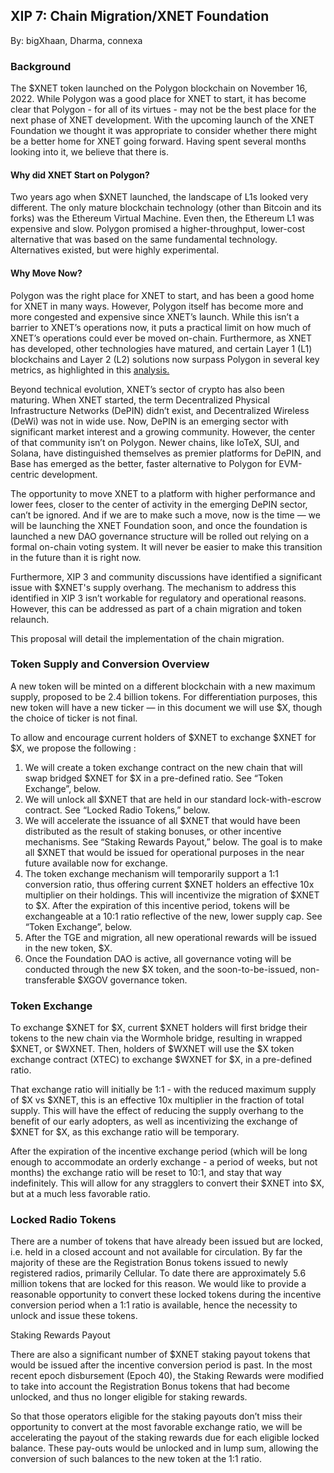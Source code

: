 ## XIP 7: Chain Migration/XNET Foundation 

By: bigXhaan, Dharma, connexa 

### Background 
The $XNET token launched on the Polygon blockchain on November 16, 2022. While Polygon was a good place for XNET to start, it has become clear that Polygon - for all of its virtues - may not be the best place for the next phase of XNET development. With the upcoming launch of the XNET Foundation we thought it was appropriate to consider whether there might be a better home for XNET going forward. Having spent several months looking into it, we believe that there is.

#### Why did XNET Start on Polygon?
Two years ago when $XNET launched, the landscape of L1s looked very different. The only mature blockchain technology (other than Bitcoin and its forks) was the Ethereum Virtual Machine. Even then, the Ethereum L1 was expensive and slow. Polygon promised a higher-throughput, lower-cost alternative that was based on the same fundamental technology. Alternatives existed, but were highly experimental. 


#### Why Move Now?
Polygon was the right place for XNET to start, and has been a good home for XNET in many ways. However, Polygon itself has become more and more congested and expensive since XNET’s launch. While this isn’t a barrier to XNET’s operations now, it puts a practical limit on how much of XNET’s operations could ever be moved on-chain. Furthermore, as XNET has developed, other technologies have matured, and certain Layer 1 (L1) blockchains and Layer 2 (L2) solutions now surpass Polygon in several key metrics, as highlighted in this [analysis.](https://dune.com/decrypto_space/state-of-ethereum-scaling)

Beyond technical evolution, XNET’s sector of crypto has also been maturing. When XNET started, the term Decentralized Physical Infrastructure Networks (DePIN) didn’t exist, and Decentralized Wireless (DeWi) was not in wide use.  Now, DePIN is an emerging sector with significant market interest and a growing community. However, the center of that community isn’t on Polygon. Newer chains, like IoTeX, SUI, and Solana, have distinguished themselves as premier platforms for DePIN, and Base has emerged as the better, faster alternative to Polygon for EVM-centric development. 

The opportunity to move XNET to a platform with higher performance and lower fees, closer to the center of activity in the emerging DePIN sector, can’t be ignored. And if we are to make such a move, now is the time — we will be launching the XNET Foundation soon, and once the foundation is launched a new DAO governance structure will be rolled out relying on a formal on-chain voting system. It will never be easier to make this transition in the future than it is right now. 

Furthermore, XIP 3 and community discussions have identified a significant issue with $XNET's supply overhang. The mechanism to address this identified in XIP 3 isn’t workable for regulatory and operational reasons.  However, this can be addressed as part of a chain migration and token relaunch.

This proposal will detail the implementation of the chain migration. 

### Token Supply and Conversion Overview
A new token will be minted on a different blockchain with a new maximum supply, proposed to be 2.4 billion tokens. For differentiation purposes, this new token will have a new ticker — in this document we will use $X, though the choice of ticker is not final.

To allow and encourage current holders of $XNET to exchange $XNET for $X, we propose the following :  

1. We will create a token exchange contract on the new chain that will swap bridged $XNET for $X in a pre-defined ratio. See “Token Exchange”, below.
2. We will unlock all $XNET that are held in our standard lock-with-escrow contract.  See “Locked Radio Tokens,” below.
3. We will accelerate the issuance of all $XNET that would have been distributed as the result of staking bonuses, or other incentive mechanisms. See “Staking Rewards Payout,” below. The goal is to make all $XNET that would be issued for operational purposes in the near future available now for exchange.  
4. The token exchange mechanism will temporarily support a 1:1 conversion ratio, thus offering current $XNET holders an effective 10x multiplier on their holdings.  This will incentivize the migration of $XNET to $X.  After the expiration of this incentive period, tokens will be exchangeable at a 10:1 ratio reflective of the new, lower supply cap. See “Token Exchange”, below.
5. After the TGE and migration, all new operational rewards will be issued in the new token, $X.
6. Once the Foundation DAO is active, all governance voting will be conducted through the new $X token, and the soon-to-be-issued, non-transferable $XGOV governance token. 


### Token Exchange
To exchange $XNET for $X, current $XNET holders will first bridge their tokens to the new chain via the Wormhole bridge, resulting in wrapped $XNET, or $WXNET.  Then, holders of $WXNET will use the $X token exchange contract (XTEC) to exchange $WXNET for $X, in a pre-defined ratio.

That exchange ratio will initially be 1:1 - with the reduced maximum supply of $X vs $XNET, this is an effective 10x multiplier in the fraction of total supply. This will have the effect of reducing the supply overhang to the benefit of our early adopters, as well as incentivizing the exchange of $XNET for $X, as this exchange ratio will be temporary. 

After the expiration of the incentive exchange period (which will be long enough to accommodate an orderly exchange - a period of weeks, but not months) the exchange ratio will be reset to 10:1, and stay that way indefinitely.  This will allow for any stragglers to convert their $XNET into $X, but at a much less favorable ratio. 


### Locked Radio Tokens
There are a number of tokens that have already been issued but are locked, i.e. held in a closed account and not available for circulation. By far the majority of these are the Registration Bonus tokens issued to newly registered radios, primarily Cellular. To date there are approximately 5.6 million tokens that are locked for this reason. We would like to provide a reasonable opportunity to convert these locked tokens during the incentive conversion period when a 1:1 ratio is available, hence the necessity to unlock and issue these tokens.

Staking Rewards Payout

There are also a significant number of $XNET staking payout tokens that would be issued after the incentive conversion period is past.  In the most recent epoch disbursement (Epoch 40), the Staking Rewards were modified to take into account the Registration Bonus tokens that had become unlocked, and thus no longer eligible for staking rewards.

So that those operators eligible for the staking payouts don’t miss their opportunity to convert at the most favorable exchange ratio, we will be accelerating the payout of the staking rewards  due for each eligible locked balance. These pay-outs would be unlocked and in lump sum, allowing the conversion of such balances to the new token at the 1:1 ratio.
